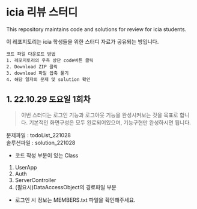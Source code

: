 # icia 리뷰 스터디
This repository maintains code and solutions for review for icia students.

이 레포지토리는 icia 학생들을 위한 스터디 자료가 공유되는 방입니다.

~~~
코드 파일 다운로드 방법
1. 레포지토리의 우측 상단 code버튼 클릭
2. Download ZIP 클릭
3. download 파일 압축 풀기
4. 해당 일자의 문제 및 solution 확인
~~~

## 1. 22.10.29 토요일 1회차

> 이번 스터디는 로그인 기능과 로그아웃 기능을 완성시켜보는 것을 목표로 합니다.
기본적인 화면구성은 모두 완료되어있으며, 기능구현만 완성하시면 됩니다.

문제파일 : todoList_221028</br>
솔루션파일 : solution_221028

- 코드 작성 부분이 있는 Class
1. UserApp
2. Auth
3. ServerController
4. (필요시)DataAccessObject의 경로파일 부분

- 로그인 시 정보는 MEMBERS.txt 파일을 확인해주세요.
